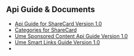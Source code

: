## Api Guide & Documents

- [Api Guide for ShareCard Version 1.0](api-guide-for-sharecard-version-1.md)
- [Categories for ShareCard](categories-for-sharecard.md)
- [Ume Sponsored Content Api Guide Version 1.0](ume-sponsored-content-api-guide-version-1.md)
- [Ume Smart Links Guide Version 1.0](ume-smart-links-guide-version-1.md)
- 

